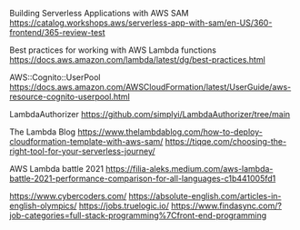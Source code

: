 Building Serverless Applications with AWS SAM
https://catalog.workshops.aws/serverless-app-with-sam/en-US/360-frontend/365-review-test

Best practices for working with AWS Lambda functions
https://docs.aws.amazon.com/lambda/latest/dg/best-practices.html

AWS::Cognito::UserPool
https://docs.aws.amazon.com/AWSCloudFormation/latest/UserGuide/aws-resource-cognito-userpool.html

LambdaAuthorizer
https://github.com/simplyi/LambdaAuthorizer/tree/main

The Lambda Blog
https://www.thelambdablog.com/how-to-deploy-cloudformation-template-with-aws-sam/
https://tiqqe.com/choosing-the-right-tool-for-your-serverless-journey/

AWS Lambda battle 2021
https://filia-aleks.medium.com/aws-lambda-battle-2021-performance-comparison-for-all-languages-c1b441005fd1

https://www.cybercoders.com/
https://absolute-english.com/articles-in-english-olympics/
https://jobs.truelogic.io/
https://www.findasync.com/?job-categories=full-stack-programming%7Cfront-end-programming
